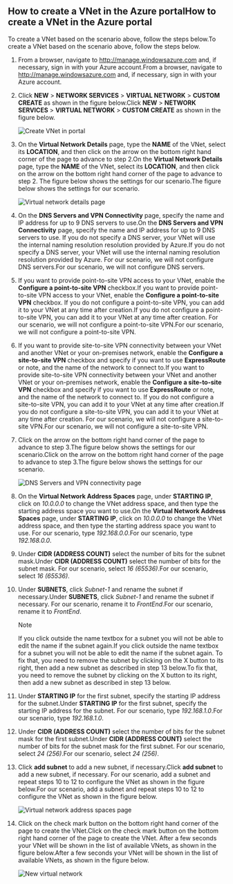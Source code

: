 ## <a name="how-to-create-a-vnet-in-the-azure-portal"></a><span data-ttu-id="cbf1c-101">How to create a VNet in the Azure portal</span><span class="sxs-lookup"><span data-stu-id="cbf1c-101">How to create a VNet in the Azure portal</span></span>
<span data-ttu-id="cbf1c-102">To create a VNet based on the scenario above, follow the steps below.</span><span class="sxs-lookup"><span data-stu-id="cbf1c-102">To create a VNet based on the scenario above, follow the steps below.</span></span>

1. <span data-ttu-id="cbf1c-103">From a browser, navigate to http://manage.windowsazure.com and, if necessary, sign in with your Azure account.</span><span class="sxs-lookup"><span data-stu-id="cbf1c-103">From a browser, navigate to http://manage.windowsazure.com and, if necessary, sign in with your Azure account.</span></span>
2. <span data-ttu-id="cbf1c-104">Click **NEW** > **NETWORK SERVICES** > **VIRTUAL NETWORK** > **CUSTOM CREATE** as shown in the figure below.</span><span class="sxs-lookup"><span data-stu-id="cbf1c-104">Click **NEW** > **NETWORK SERVICES** > **VIRTUAL NETWORK** > **CUSTOM CREATE** as shown in the figure below.</span></span>
   
    ![Create VNet in portal](https://docstestmedia1.blob.core.windows.net/azure-media/includes/media/virtual-networks-create-vnet-classic-portal-include/vnet-create-portal-figure1.gif)
3. <span data-ttu-id="cbf1c-106">On the **Virtual Network Details** page, type the **NAME** of the VNet, select its **LOCATION**, and then click on the arrow on the bottom right hand corner of the page to advance to step 2.</span><span class="sxs-lookup"><span data-stu-id="cbf1c-106">On the **Virtual Network Details** page, type the **NAME** of the VNet, select its **LOCATION**, and then click on the arrow on the bottom right hand corner of the page to advance to step 2.</span></span> <span data-ttu-id="cbf1c-107">The figure below shows the settings for our scenario.</span><span class="sxs-lookup"><span data-stu-id="cbf1c-107">The figure below shows the settings for our scenario.</span></span>
   
    ![Virtual network details page](https://docstestmedia1.blob.core.windows.net/azure-media/includes/media/virtual-networks-create-vnet-classic-portal-include/vnet-create-portal-figure2.png)
4. <span data-ttu-id="cbf1c-109">On the **DNS Servers and VPN Connectivity** page, specify the name and IP address for up to 9 DNS servers to use.</span><span class="sxs-lookup"><span data-stu-id="cbf1c-109">On the **DNS Servers and VPN Connectivity** page, specify the name and IP address for up to 9 DNS servers to use.</span></span> <span data-ttu-id="cbf1c-110">If you do not specify a DNS server, your VNet will use the internal naming resolution resolution provided by Azure.</span><span class="sxs-lookup"><span data-stu-id="cbf1c-110">If you do not specify a DNS server, your VNet will use the internal naming resolution resolution provided by Azure.</span></span> <span data-ttu-id="cbf1c-111">For our scenario, we will not configure DNS servers.</span><span class="sxs-lookup"><span data-stu-id="cbf1c-111">For our scenario, we will not configure DNS servers.</span></span>
5. <span data-ttu-id="cbf1c-112">If you want to provide point-to-site VPN access to your VNet, enable the **Configure a point-to-site VPN** checkbox.</span><span class="sxs-lookup"><span data-stu-id="cbf1c-112">If you want to provide point-to-site VPN access to your VNet, enable the **Configure a point-to-site VPN** checkbox.</span></span> <span data-ttu-id="cbf1c-113">If you do not configure a point-to-site VPN, you can add it to your VNet at any time after creation.</span><span class="sxs-lookup"><span data-stu-id="cbf1c-113">If you do not configure a point-to-site VPN, you can add it to your VNet at any time after creation.</span></span> <span data-ttu-id="cbf1c-114">For our scenario, we will not configure a point-to-site VPN.</span><span class="sxs-lookup"><span data-stu-id="cbf1c-114">For our scenario, we will not configure a point-to-site VPN.</span></span>
6. <span data-ttu-id="cbf1c-115">If you want to provide site-to-site VPN connectivity between your VNet and another VNet or your on-premises network, enable the **Configure a site-to-site VPN** checkbox and specify if you want to use **ExpressRoute** or note, and the name of the network to connect to.</span><span class="sxs-lookup"><span data-stu-id="cbf1c-115">If you want to provide site-to-site VPN connectivity between your VNet and another VNet or your on-premises network, enable the **Configure a site-to-site VPN** checkbox and specify if you want to use **ExpressRoute** or note, and the name of the network to connect to.</span></span> <span data-ttu-id="cbf1c-116">If you do not configure a site-to-site VPN, you can add it to your VNet at any time after creation.</span><span class="sxs-lookup"><span data-stu-id="cbf1c-116">If you do not configure a site-to-site VPN, you can add it to your VNet at any time after creation.</span></span> <span data-ttu-id="cbf1c-117">For our scenario, we will not configure a site-to-site VPN.</span><span class="sxs-lookup"><span data-stu-id="cbf1c-117">For our scenario, we will not configure a site-to-site VPN.</span></span>
7. <span data-ttu-id="cbf1c-118">Click on the arrow on the bottom right hand corner of the page to advance to step 3.The figure below shows the settings for our scenario.</span><span class="sxs-lookup"><span data-stu-id="cbf1c-118">Click on the arrow on the bottom right hand corner of the page to advance to step 3.The figure below shows the settings for our scenario.</span></span>
   
    ![DNS Servers and VPN connectivity page](https://docstestmedia1.blob.core.windows.net/azure-media/includes/media/virtual-networks-create-vnet-classic-portal-include/vnet-create-portal-figure3.png)
8. <span data-ttu-id="cbf1c-120">On the **Virtual Network Address Spaces** page, under **STARTING IP**, click on *10.0.0.0* to change the VNet address space, and then type the starting address space you want to use.</span><span class="sxs-lookup"><span data-stu-id="cbf1c-120">On the **Virtual Network Address Spaces** page, under **STARTING IP**, click on *10.0.0.0* to change the VNet address space, and then type the starting address space you want to use.</span></span> <span data-ttu-id="cbf1c-121">For our scenario, type *192.168.0.0*.</span><span class="sxs-lookup"><span data-stu-id="cbf1c-121">For our scenario, type *192.168.0.0*.</span></span> 
9. <span data-ttu-id="cbf1c-122">Under **CIDR (ADDRESS COUNT)** select the number of bits for the subnet mask.</span><span class="sxs-lookup"><span data-stu-id="cbf1c-122">Under **CIDR (ADDRESS COUNT)** select the number of bits for the subnet mask.</span></span> <span data-ttu-id="cbf1c-123">For our scenario, select *16 (65536)*.</span><span class="sxs-lookup"><span data-stu-id="cbf1c-123">For our scenario, select *16 (65536)*.</span></span>
10. <span data-ttu-id="cbf1c-124">Under **SUBNETS**, click *Subnet-1* and rename the subnet if necessary.</span><span class="sxs-lookup"><span data-stu-id="cbf1c-124">Under **SUBNETS**, click *Subnet-1* and rename the subnet if necessary.</span></span> <span data-ttu-id="cbf1c-125">For our scenario, rename it to *FrontEnd*.</span><span class="sxs-lookup"><span data-stu-id="cbf1c-125">For our scenario, rename it to *FrontEnd*.</span></span>
    
    > [!NOTE]
    > <span data-ttu-id="cbf1c-126">If you click outside the name textbox for a subnet you will not be able to edit the name if the subnet again.</span><span class="sxs-lookup"><span data-stu-id="cbf1c-126">If you click outside the name textbox for a subnet you will not be able to edit the name if the subnet again.</span></span> <span data-ttu-id="cbf1c-127">To fix that, you need to remove the subnet by clicking on the X button to its right, then add a new subnet as described in step 13 below.</span><span class="sxs-lookup"><span data-stu-id="cbf1c-127">To fix that, you need to remove the subnet by clicking on the X button to its right, then add a new subnet as described in step 13 below.</span></span>
    > 
    > 
11. <span data-ttu-id="cbf1c-128">Under **STARTING IP** for the first subnet, specify the starting IP address for the subnet.</span><span class="sxs-lookup"><span data-stu-id="cbf1c-128">Under **STARTING IP** for the first subnet, specify the starting IP address for the subnet.</span></span> <span data-ttu-id="cbf1c-129">For our scenario, type *192.168.1.0*.</span><span class="sxs-lookup"><span data-stu-id="cbf1c-129">For our scenario, type *192.168.1.0*.</span></span>
12. <span data-ttu-id="cbf1c-130">Under **CIDR (ADDRESS COUNT)** select the number of bits for the subnet mask for the first subnet.</span><span class="sxs-lookup"><span data-stu-id="cbf1c-130">Under **CIDR (ADDRESS COUNT)** select the number of bits for the subnet mask for the first subnet.</span></span> <span data-ttu-id="cbf1c-131">For our scenario, select *24 (256)*.</span><span class="sxs-lookup"><span data-stu-id="cbf1c-131">For our scenario, select *24 (256)*.</span></span>
13. <span data-ttu-id="cbf1c-132">Click **add subnet** to add a new subnet, if necessary.</span><span class="sxs-lookup"><span data-stu-id="cbf1c-132">Click **add subnet** to add a new subnet, if necessary.</span></span> <span data-ttu-id="cbf1c-133">For our scenario, add a subnet and repeat steps 10 to 12 to configure the VNet as shown in the figure below.</span><span class="sxs-lookup"><span data-stu-id="cbf1c-133">For our scenario, add a subnet and repeat steps 10 to 12 to configure the VNet as shown in the figure below.</span></span>
    
    ![Virtual network address spaces page](https://docstestmedia1.blob.core.windows.net/azure-media/includes/media/virtual-networks-create-vnet-classic-portal-include/vnet-create-portal-figure4.png)
14. <span data-ttu-id="cbf1c-135">Click on the check mark button on the bottom right hand corner of the page to create the VNet.</span><span class="sxs-lookup"><span data-stu-id="cbf1c-135">Click on the check mark button on the bottom right hand corner of the page to create the VNet.</span></span> <span data-ttu-id="cbf1c-136">After a few seconds your VNet will be shown in the list of available VNets, as shown in the figure below.</span><span class="sxs-lookup"><span data-stu-id="cbf1c-136">After a few seconds your VNet will be shown in the list of available VNets, as shown in the figure below.</span></span>
    
    ![New virtual network](https://docstestmedia1.blob.core.windows.net/azure-media/includes/media/virtual-networks-create-vnet-classic-portal-include/vnet-create-portal-figure5.png)






